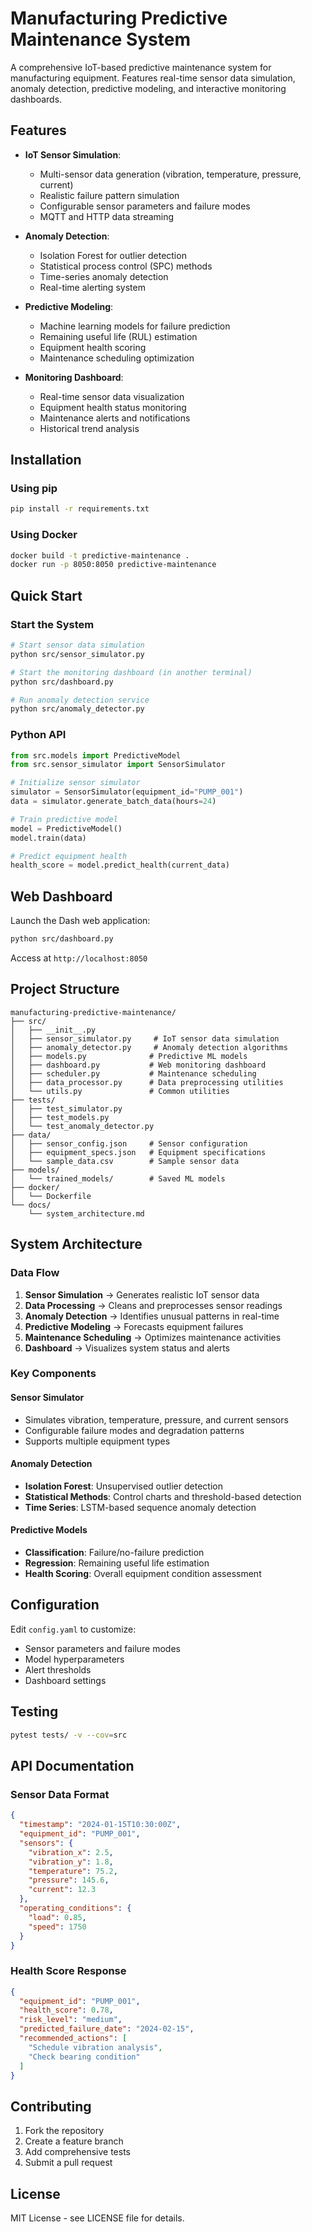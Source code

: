 
# Manufacturing Predictive Maintenance System

A comprehensive IoT-based predictive maintenance system for manufacturing equipment. Features real-time sensor data simulation, anomaly detection, predictive modeling, and interactive monitoring dashboards.

## Features

- **IoT Sensor Simulation**:
  - Multi-sensor data generation (vibration, temperature, pressure, current)
  - Realistic failure pattern simulation
  - Configurable sensor parameters and failure modes
  - MQTT and HTTP data streaming

- **Anomaly Detection**:
  - Isolation Forest for outlier detection
  - Statistical process control (SPC) methods
  - Time-series anomaly detection
  - Real-time alerting system

- **Predictive Modeling**:
  - Machine learning models for failure prediction
  - Remaining useful life (RUL) estimation
  - Equipment health scoring
  - Maintenance scheduling optimization

- **Monitoring Dashboard**:
  - Real-time sensor data visualization
  - Equipment health status monitoring
  - Maintenance alerts and notifications
  - Historical trend analysis

## Installation

### Using pip
```bash
pip install -r requirements.txt
```

### Using Docker
```bash
docker build -t predictive-maintenance .
docker run -p 8050:8050 predictive-maintenance
```

## Quick Start

### Start the System
```bash
# Start sensor data simulation
python src/sensor_simulator.py

# Start the monitoring dashboard (in another terminal)
python src/dashboard.py

# Run anomaly detection service
python src/anomaly_detector.py
```

### Python API
```python
from src.models import PredictiveModel
from src.sensor_simulator import SensorSimulator

# Initialize sensor simulator
simulator = SensorSimulator(equipment_id="PUMP_001")
data = simulator.generate_batch_data(hours=24)

# Train predictive model
model = PredictiveModel()
model.train(data)

# Predict equipment health
health_score = model.predict_health(current_data)
```

## Web Dashboard

Launch the Dash web application:
```bash
python src/dashboard.py
```

Access at `http://localhost:8050`

## Project Structure

```
manufacturing-predictive-maintenance/
├── src/
│   ├── __init__.py
│   ├── sensor_simulator.py     # IoT sensor data simulation
│   ├── anomaly_detector.py     # Anomaly detection algorithms
│   ├── models.py              # Predictive ML models
│   ├── dashboard.py           # Web monitoring dashboard
│   ├── scheduler.py           # Maintenance scheduling
│   ├── data_processor.py      # Data preprocessing utilities
│   └── utils.py               # Common utilities
├── tests/
│   ├── test_simulator.py
│   ├── test_models.py
│   └── test_anomaly_detector.py
├── data/
│   ├── sensor_config.json     # Sensor configuration
│   ├── equipment_specs.json   # Equipment specifications
│   └── sample_data.csv        # Sample sensor data
├── models/
│   └── trained_models/        # Saved ML models
├── docker/
│   └── Dockerfile
└── docs/
    └── system_architecture.md
```

## System Architecture

### Data Flow
1. **Sensor Simulation** → Generates realistic IoT sensor data
2. **Data Processing** → Cleans and preprocesses sensor readings
3. **Anomaly Detection** → Identifies unusual patterns in real-time
4. **Predictive Modeling** → Forecasts equipment failures
5. **Maintenance Scheduling** → Optimizes maintenance activities
6. **Dashboard** → Visualizes system status and alerts

### Key Components

#### Sensor Simulator
- Simulates vibration, temperature, pressure, and current sensors
- Configurable failure modes and degradation patterns
- Supports multiple equipment types

#### Anomaly Detection
- **Isolation Forest**: Unsupervised outlier detection
- **Statistical Methods**: Control charts and threshold-based detection
- **Time Series**: LSTM-based sequence anomaly detection

#### Predictive Models
- **Classification**: Failure/no-failure prediction
- **Regression**: Remaining useful life estimation
- **Health Scoring**: Overall equipment condition assessment

## Configuration

Edit `config.yaml` to customize:
- Sensor parameters and failure modes
- Model hyperparameters
- Alert thresholds
- Dashboard settings

## Testing

```bash
pytest tests/ -v --cov=src
```

## API Documentation

### Sensor Data Format
```json
{
  "timestamp": "2024-01-15T10:30:00Z",
  "equipment_id": "PUMP_001",
  "sensors": {
    "vibration_x": 2.5,
    "vibration_y": 1.8,
    "temperature": 75.2,
    "pressure": 145.6,
    "current": 12.3
  },
  "operating_conditions": {
    "load": 0.85,
    "speed": 1750
  }
}
```

### Health Score Response
```json
{
  "equipment_id": "PUMP_001",
  "health_score": 0.78,
  "risk_level": "medium",
  "predicted_failure_date": "2024-02-15",
  "recommended_actions": [
    "Schedule vibration analysis",
    "Check bearing condition"
  ]
}
```

## Contributing

1. Fork the repository
2. Create a feature branch
3. Add comprehensive tests
4. Submit a pull request

## License

MIT License - see LICENSE file for details.
